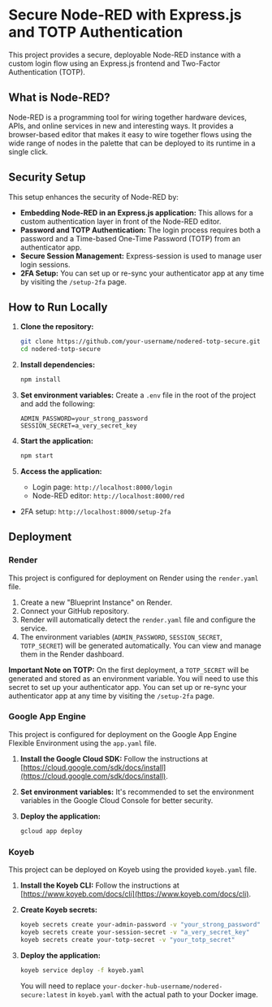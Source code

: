 # Secure Node-RED with Express.js and TOTP Authentication

This project provides a secure, deployable Node-RED instance with a custom login flow using an Express.js frontend and Two-Factor Authentication (TOTP).

## What is Node-RED?

Node-RED is a programming tool for wiring together hardware devices, APIs, and online services in new and interesting ways. It provides a browser-based editor that makes it easy to wire together flows using the wide range of nodes in the palette that can be deployed to its runtime in a single click.

## Security Setup

This setup enhances the security of Node-RED by:

- **Embedding Node-RED in an Express.js application:** This allows for a custom authentication layer in front of the Node-RED editor.
- **Password and TOTP Authentication:** The login process requires both a password and a Time-based One-Time Password (TOTP) from an authenticator app.
- **Secure Session Management:** Express-session is used to manage user login sessions.
- **2FA Setup:** You can set up or re-sync your authenticator app at any time by visiting the `/setup-2fa` page.

## How to Run Locally

1.  **Clone the repository:**
    ```bash
    git clone https://github.com/your-username/nodered-totp-secure.git
    cd nodered-totp-secure
    ```

2.  **Install dependencies:**
    ```bash
    npm install
    ```

3.  **Set environment variables:**
    Create a `.env` file in the root of the project and add the following:
    ```
    ADMIN_PASSWORD=your_strong_password
    SESSION_SECRET=a_very_secret_key
    ```

4.  **Start the application:**
    ```bash
    npm start
    ```

5.  **Access the application:**
    -   Login page: `http://localhost:8000/login`
    -   Node-RED editor: `http://localhost:8000/red`
-   2FA setup: `http://localhost:8000/setup-2fa`

## Deployment

### Render

This project is configured for deployment on Render using the `render.yaml` file.

1.  Create a new "Blueprint Instance" on Render.
2.  Connect your GitHub repository.
3.  Render will automatically detect the `render.yaml` file and configure the service.
4.  The environment variables (`ADMIN_PASSWORD`, `SESSION_SECRET`, `TOTP_SECRET`) will be generated automatically. You can view and manage them in the Render dashboard.

**Important Note on TOTP:**
On the first deployment, a `TOTP_SECRET` will be generated and stored as an environment variable. You will need to use this secret to set up your authenticator app. You can set up or re-sync your authenticator app at any time by visiting the `/setup-2fa` page.

### Google App Engine

This project is configured for deployment on the Google App Engine Flexible Environment using the `app.yaml` file.

1.  **Install the Google Cloud SDK:**
    Follow the instructions at [https://cloud.google.com/sdk/docs/install](https://cloud.google.com/sdk/docs/install).

2.  **Set environment variables:**
    It's recommended to set the environment variables in the Google Cloud Console for better security.

3.  **Deploy the application:**
    ```bash
    gcloud app deploy
    ```

### Koyeb

This project can be deployed on Koyeb using the provided `koyeb.yaml` file.

1.  **Install the Koyeb CLI:**
    Follow the instructions at [https://www.koyeb.com/docs/cli](https://www.koyeb.com/docs/cli).

2.  **Create Koyeb secrets:**
    ```bash
    koyeb secrets create your-admin-password -v "your_strong_password"
    koyeb secrets create your-session-secret -v "a_very_secret_key"
    koyeb secrets create your-totp-secret -v "your_totp_secret"
    ```

3.  **Deploy the application:**
    ```bash
    koyeb service deploy -f koyeb.yaml
    ```

    You will need to replace `your-docker-hub-username/nodered-secure:latest` in `koyeb.yaml` with the actual path to your Docker image.
